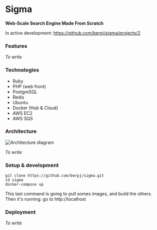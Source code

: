# Sigma

**Web-Scale Search Engine Made From Scratch**

In active development: https://github.com/berpj/sigma/projects/2

### Features

*To write*

### Technologies

- Ruby
- PHP (web front)
- PostgreSQL
- Redis
- Ubuntu
- Docker (Hub & Cloud)
- AWS EC2
- AWS SQS


### Architecture

![Architecture diagram](http://i.imgur.com/YuVDXIP.png)

*To write*


### Setup & development

    git clone https://github.com/berpj/sigma.git
    cd sigma
    docker-compose up

This last command is going to pull somes images, and build the others. Then it's running: go to http://localhost


### Deployment

*To write*
